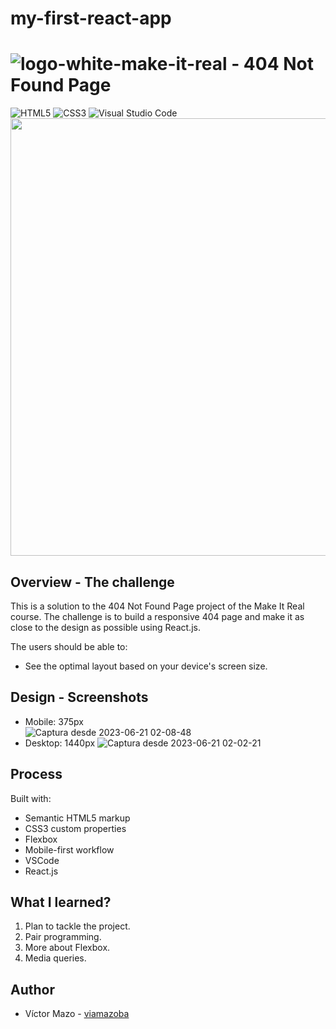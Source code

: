 # my-first-react-app
# ![logo-white-make-it-real](https://github.com/viamazoba/404_not_found/assets/33559353/73dd2a4f-1463-4c2f-92ef-9951ab68a18c) - 404 Not Found Page
![HTML5](https://img.shields.io/badge/html5-%23E34F26.svg?style=for-the-badge&logo=html5&logoColor=white) ![CSS3](https://img.shields.io/badge/css3-%231572B6.svg?style=for-the-badge&logo=css3&logoColor=white) ![Visual Studio Code](https://img.shields.io/badge/Visual%20Studio%20Code-0078d7.svg?style=for-the-badge&logo=visual-studio-code&logoColor=white)
<img src="./design/desktop-preview.jpg" width="700">

## Overview - The challenge
This is a solution to the 404 Not Found Page project of the Make It Real course. The challenge is to build a responsive 404 page and make it as close to the design as possible using React.js.

The users should be able to:
- See the optimal layout based on your device's screen size.

## Design - Screenshots
- Mobile: 375px  
![Captura desde 2023-06-21 02-08-48](https://github.com/viamazoba/404_not_found/assets/33559353/d289bcb5-998f-464c-bec5-8dfe0b0fb382)
- Desktop: 1440px
![Captura desde 2023-06-21 02-02-21](https://github.com/viamazoba/404_not_found/assets/33559353/677a7c79-540d-4ada-858c-1e89d1fe028b)


## Process
Built with:
- Semantic HTML5 markup
- CSS3 custom properties
- Flexbox
- Mobile-first workflow
- VSCode
- React.js

## What I learned?
1. Plan to tackle the project.
2. Pair programming.
3. More about Flexbox.
4. Media queries.

## Author
- Víctor Mazo - [viamazoba](https://github.com/viamazoba)